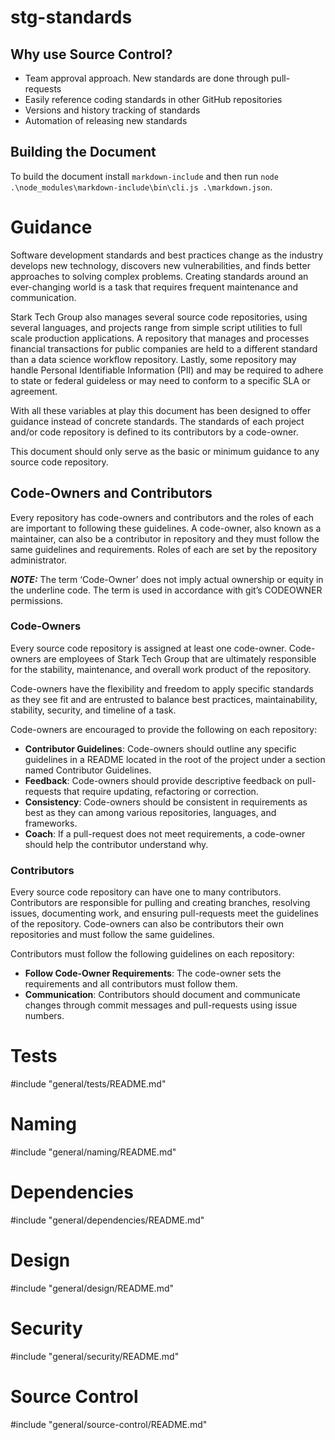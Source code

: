 # stg-standards

## Why use Source Control?
 - Team approval approach. New standards are done through pull-requests
 - Easily reference coding standards in other GitHub repositories
 - Versions and history tracking of standards
 - Automation of releasing new standards

## Building the Document
To build the document install ```markdown-include``` and then run ``` node .\node_modules\markdown-include\bin\cli.js .\markdown.json ```.


# Guidance
Software development standards and best practices change as the industry develops new technology, discovers new vulnerabilities, and finds better approaches to solving complex problems. Creating standards around an ever-changing world is a task that requires frequent maintenance and communication.

Stark Tech Group also manages several source code repositories, using several languages, and projects range from simple script utilities to full scale production applications. A repository that manages and processes financial transactions for public companies are held to a different standard than a data science workflow repository. Lastly, some repository may handle Personal Identifiable Information (PII) and may be required to adhere to state or federal guideless or may need to conform to a specific SLA or agreement.

With all these variables at play this document has been designed to offer guidance instead of concrete standards. The standards of each project and/or code repository is defined to its contributors by a code-owner.

This document should only serve as the basic or minimum guidance to any source code repository.


## Code-Owners and Contributors
Every repository has code-owners and contributors and the roles of each are important to following these guidelines. A code-owner, also known as a maintainer, can also be a contributor in repository and they must follow the same guidelines and requirements. Roles of each are set by the repository administrator.

**_NOTE:_** The term ‘Code-Owner’ does not imply actual ownership or equity in the underline code. The term is used in accordance with git’s CODEOWNER permissions.

### Code-Owners
Every source code repository is assigned at least one code-owner. Code-owners are employees of Stark Tech Group that are ultimately responsible for the stability, maintenance, and overall work product of the repository.

Code-owners have the flexibility and freedom to apply specific standards as they see fit and are entrusted to balance best practices, maintainability, stability, security, and timeline of a task.

Code-owners are encouraged to provide the following on each repository:

 - **Contributor Guidelines**: Code-owners should outline any specific guidelines in a README located in the root of the project under a section named Contributor Guidelines.
 - **Feedback**: Code-owners should provide descriptive feedback on pull-requests that require updating, refactoring or correction.
 - **Consistency**: Code-owners should be consistent in requirements as best as they can among various repositories, languages, and frameworks.
  - **Coach**: If a pull-request does not meet requirements, a code-owner should help the contributor understand why.

### Contributors
Every source code repository can have one to many contributors. Contributors are responsible for pulling and creating branches, resolving issues, documenting work, and ensuring pull-requests meet the guidelines of the repository. Code-owners can also be contributors their own repositories and must follow the same guidelines.

Contributors must follow the following guidelines on each repository:

- **Follow Code-Owner Requirements**: The code-owner sets the requirements and all contributors must follow them.
- **Communication**: Contributors should document and communicate changes through commit messages and pull-requests using issue numbers.

# Tests
#include "general/tests/README.md"

# Naming
#include "general/naming/README.md"

# Dependencies
#include "general/dependencies/README.md"

# Design
#include "general/design/README.md"

# Security
#include "general/security/README.md"

# Source Control
#include "general/source-control/README.md"